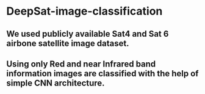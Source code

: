 # DeepSat-image-classification
## We used publicly available Sat4 and Sat 6 airbone satellite image dataset.
## Using only Red and near Infrared band information images are classified with the help of simple CNN architecture.
